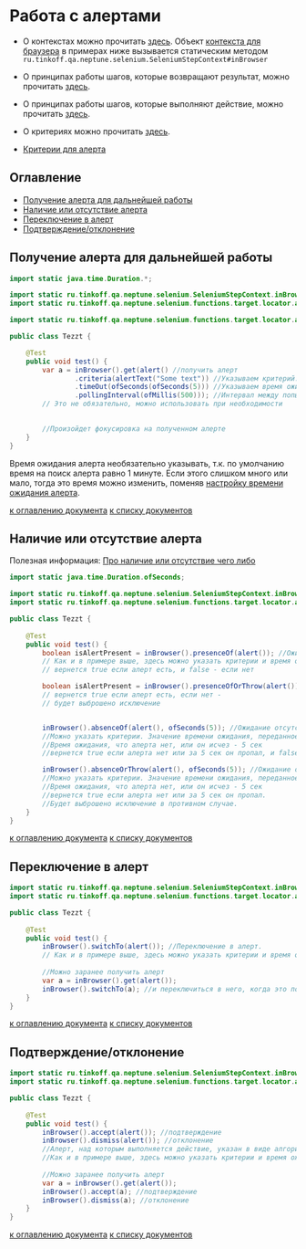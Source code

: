 # Работа с алертами

- О контекстах можно прочитать [здесь](./../../../core.api/doc/rus/STEPS.MD#Контекст). 
  Объект [контекста для браузера](https://tinkoff.github.io/neptune/selenium/ru/tinkoff/qa/neptune/selenium/SeleniumStepContext.html) 
  в примерах ниже вызывается статическим методом `ru.tinkoff.qa.neptune.selenium.SeleniumStepContext#inBrowser` 

- О принципах работы шагов, которые возвращают результат, можно
прочитать [здесь](./../../../core.api/doc/rus/STEPS.MD#Шаги-которые-возвращают-результат).

- О принципах работы шагов, которые выполняют действие, можно
прочитать [здесь](./../../../core.api/doc/rus/STEPS.MD#Шаги-которые-выполняют-действие).

- О критериях можно прочитать [здесь](./../../../core.api/doc/rus/STEPS.MD#Критерии).

- [Критерии для алерта](https://tinkoff.github.io/neptune/selenium/ru/tinkoff/qa/neptune/selenium/functions/target/locator/alert/AlertCriteria.html)

## Оглавление

- [Получение алерта для дальнейшей работы](#Получение-алерта-для-дальнейшей-работы)
- [Наличие или отсутствие алерта](#Наличие-или-отсутствие-алерта)
- [Переключение в алерт](#Переключение-в-алерт)
- [Подтверждение/отклонение](#Подтверждениеотклонение)

## Получение алерта для дальнейшей работы

```java
import static java.time.Duration.*;

import static ru.tinkoff.qa.neptune.selenium.SeleniumStepContext.inBrowser;
import static ru.tinkoff.qa.neptune.selenium.functions.target.locator.alert.GetAlertSupplier.alert;

import static ru.tinkoff.qa.neptune.selenium.functions.target.locator.alert.AlertCriteria.*;

public class Tezzt {

    @Test
    public void test() {
        var a = inBrowser().get(alert() //получить алерт
                .criteria(alertText("Some text")) //Указываем критерий. Это не обязательно, можно использовать при необходимости
                .timeOut(ofSeconds(ofSeconds(5))) //Указываем время ожидания 5 сек. Это не обязательно, можно использовать при необходимости
                .pollingInterval(ofMillis(500))); //Интервал между попытками получить ожидаемый интервал, в рамках указанных выше 5 сек. 
        // Это не обязательно, можно использовать при необходимости
        

        //Произойдет фокусировка на полученном алерте
    }
}
```

Время ожидания алерта необязательно указывать, т.к. по умолчанию время на поиск алерта равно 1 минуте. Если этого слишком
много или мало, тогда это время можно изменить, поменяв [настройку времени ожидания алерта](./SETTINGS.MD#Ожидание-алерта).

[к оглавлению документа](#Оглавление) [к списку документов](README.MD#Оглавление)

## Наличие или отсутствие алерта

Полезная информация: [Про наличие или отсутствие чего либо](./../../../core.api/doc/rus/STEPS.MD#Присутствие-и-отсутствие)


```java
import static java.time.Duration.ofSeconds;

import static ru.tinkoff.qa.neptune.selenium.SeleniumStepContext.inBrowser;
import static ru.tinkoff.qa.neptune.selenium.functions.target.locator.alert.GetAlertSupplier.alert;

public class Tezzt {
    
    @Test
    public void test() {
        boolean isAlertPresent = inBrowser().presenceOf(alert()); //Ожидание наличия алерта. 
        // Как и в примере выше, здесь можно указать критерии и время ожидания
        // вернется true если алерт есть, и false - если нет

        boolean isAlertPresent = inBrowser().presenceOfOrThrow(alert()); //Ожидание наличия алерта.
        // вернется true если алерт есть, если нет - 
        // будет выброшено исключение


        inBrowser().absenceOf(alert(), ofSeconds(5)); //Ожидание отсутствия алерта. 
        //Можно указать критерии. Значение времени ожидания, переданное через .timeOut, игнорируется.
        //Время ожидания, что алерта нет, или он исчез - 5 сек
        //вернется true если алерта нет или за 5 сек он пропал, и false - если он все еще здесь

        inBrowser().absenceOrThrow(alert(), ofSeconds(5)); //Ожидание отсутствия алерта. 
        //Можно указать критерии. Значение времени ожидания, переданное через .timeOut, игнорируется.
        //Время ожидания, что алерта нет, или он исчез - 5 сек
        //вернется true если алерта нет или за 5 сек он пропал.
        //Будет выброшено исключение в противном случае.
    }
}
```
[к оглавлению документа](#Оглавление) [к списку документов](README.MD#Оглавление)

## Переключение в алерт

```java
import static ru.tinkoff.qa.neptune.selenium.SeleniumStepContext.inBrowser;
import static ru.tinkoff.qa.neptune.selenium.functions.target.locator.alert.GetAlertSupplier.alert;

public class Tezzt {
    
    @Test
    public void test() {
        inBrowser().switchTo(alert()); //Переключение в алерт.
        // Как и в примере выше, здесь можно указать критерии и время ожидания.
        
        //Можно заранее получить алерт
        var a = inBrowser().get(alert());
        inBrowser().switchTo(a); //и переключиться в него, когда это потребуется
    }
}
```

[к оглавлению документа](#Оглавление) [к списку документов](README.MD#Оглавление)

## Подтверждение/отклонение

```java
import static ru.tinkoff.qa.neptune.selenium.SeleniumStepContext.inBrowser;
import static ru.tinkoff.qa.neptune.selenium.functions.target.locator.alert.GetAlertSupplier.alert;

public class Tezzt {
    
    @Test
    public void test() {
        inBrowser().accept(alert()); //подтверждение
        inBrowser().dismiss(alert()); //отклонение
        //Алерт, над которым выполняется действие, указан в виде алгоритма поиска/ожидания.
        //Как и в примере выше, здесь можно указать критерии и время ожидания.
        
        //Можно заранее получить алерт
        var a = inBrowser().get(alert());
        inBrowser().accept(a); //подтверждение
        inBrowser().dismiss(a); //отклонение
    }
}
```

[к оглавлению документа](#Оглавление) [к списку документов](README.MD#Оглавление)